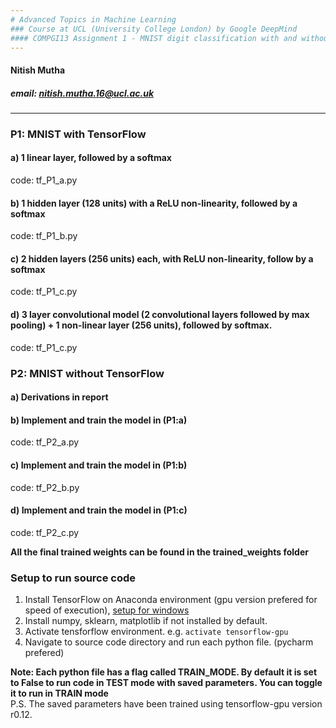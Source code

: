 ```yaml
---
# Advanced Topics in Machine Learning
### Course at UCL (University College London) by Google DeepMind  
#### COMPGI13 Assignment 1 - MNIST digit classification with and without TensforFlow
---
```

#### Nitish Mutha

##### email: nitish.mutha.16@ucl.ac.uk 
---

### P1: MNIST with TensorFlow  
#### a) 1 linear layer, followed by a softmax
code: tf_P1_a.py  

#### b) 1 hidden layer (128 units) with a ReLU non-linearity, followed by a softmax
code: tf_P1_b.py  

#### c) 2 hidden layers (256 units) each, with ReLU non-linearity, follow by a softmax
code: tf_P1_c.py  

#### d) 3 layer convolutional model (2 convolutional layers followed by max pooling) + 1 non-linear layer (256 units), followed by softmax.  
code: tf_P1_c.py  


### P2: MNIST without TensorFlow  
#### a) Derivations in report
#### b) Implement and train the model in (P1:a)
code: tf_P2_a.py  

#### c) Implement and train the model in (P1:b)
code: tf_P2_b.py  

#### d) Implement and train the model in (P1:c)
code: tf_P2_c.py  

**All the final trained weights can be found in the trained_weights folder**

### Setup to run source code  
1. Install TensorFlow on Anaconda environment (gpu version prefered for speed of execution), [setup for windows](https://nitishmutha.github.io/tensorflow/2017/01/22/TensorFlow-with-gpu-for-windows.html)
2. Install numpy, sklearn, matplotlib if not installed by default.  
3. Activate tensforflow environment. e.g. `activate tensorflow-gpu`
3. Navigate to source code directory and run each python file. (pycharm prefered)


**Note: Each python file has a flag called TRAIN_MODE. By default it is set to False to run code in TEST mode with saved parameters. You can toggle it to run in TRAIN mode**  
P.S. The saved parameters have been trained using tensorflow-gpu version r0.12.

 

